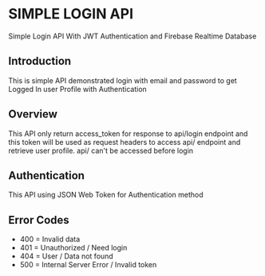 # SIMPLE LOGIN API
Simple Login API With JWT Authentication and Firebase Realtime Database

## Introduction

This is simple API demonstrated login with email and password to get Logged In user Profile with Authentication

## Overview

This API only return access_token for response to api/login endpoint and this token will be used as request headers to access api/ endpoint and retrieve user profile. api/ can't be accessed before login

## Authentication

This API using JSON Web Token for Authentication method

## Error Codes

- 400 = Invalid data
- 401 = Unauthorized / Need login
- 404 = User / Data not found
- 500 = Internal Server Error / Invalid token
